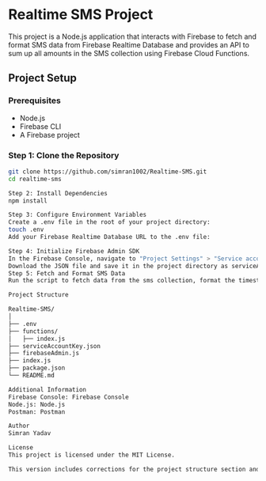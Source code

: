 # Realtime SMS Project

This project is a Node.js application that interacts with Firebase to fetch and format SMS data from Firebase Realtime Database and provides an API to sum up all amounts in the SMS collection using Firebase Cloud Functions.

## Project Setup

### Prerequisites

- Node.js
- Firebase CLI
- A Firebase project

### Step 1: Clone the Repository

```bash
git clone https://github.com/simran1002/Realtime-SMS.git
cd realtime-sms

Step 2: Install Dependencies
npm install

Step 3: Configure Environment Variables
Create a .env file in the root of your project directory:
touch .env
Add your Firebase Realtime Database URL to the .env file:

Step 4: Initialize Firebase Admin SDK
In the Firebase Console, navigate to "Project Settings" > "Service accounts" > "Generate new private key".
Download the JSON file and save it in the project directory as serviceAccountKey.json.
Step 5: Fetch and Format SMS Data
Run the script to fetch data from the sms collection, format the timestamp, and save it to the formatted_sms collection:

Project Structure

Realtime-SMS/
│
├── .env
├── functions/
│   ├── index.js
├── serviceAccountKey.json
├── firebaseAdmin.js
├── index.js
├── package.json
└── README.md

Additional Information
Firebase Console: Firebase Console
Node.js: Node.js
Postman: Postman

Author
Simran Yadav

License
This project is licensed under the MIT License.

This version includes corrections for the project structure section and completes the setup instructions. Make sure to replace placeholders with actual values for your Firebase project.
